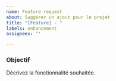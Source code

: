 ```yaml
---
name: Feature request
about: Suggérer un ajout pour le projet
title: "[Feature] - "
labels: enhancement
assignees: ''

---
```


### Objectif  
Décrivez la fonctionnalité souhaitée.
